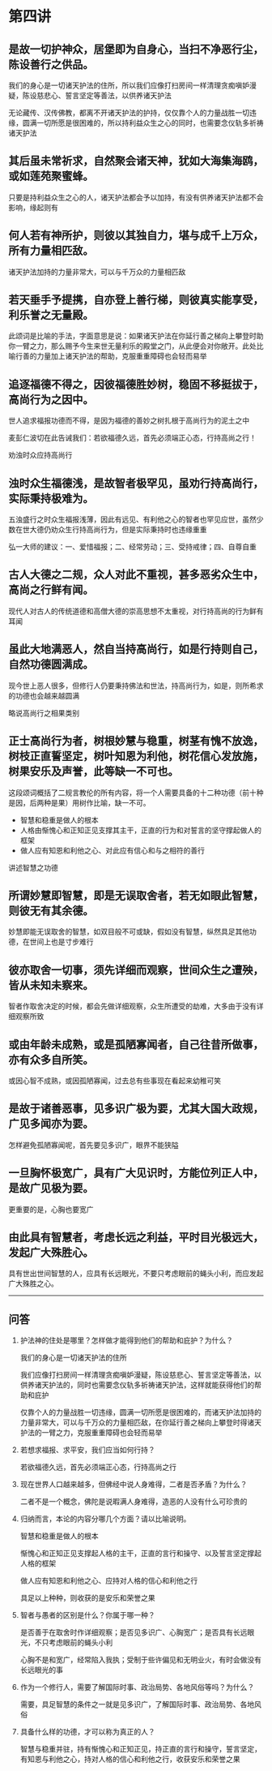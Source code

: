 # 第四讲

## 是故一切护神众，居堡即为自身心，当扫不净恶行尘，陈设善行之供品。
我们的身心是一切诸天护法的住所，所以我们应像打扫房间一样清理贪痴嗔妒漫疑，陈设慈悲心、誓言坚定等善法，以供养诸天护法

无论藏传、汉传佛教，都离不开诸天护法的护持，仅仅靠个人的力量战胜一切违缘，圆满一切所愿是很困难的，所以持利益众生之心的同时，也需要念仪轨多祈祷诸天护法

## 其后虽未常祈求，自然聚会诸天神，犹如大海集海鸥，或如莲苑聚蜜蜂。
只要是持利益众生之心的人，诸天护法都会予以加持，有没有供养诸天护法都不会影响，缘起则有

## 何人若有神所护，则彼以其独自力，堪与成千上万众，所有力量相匹敌。
诸天护法加持的力量非常大，可以与千万众的力量相匹敌

## 若天垂手予提携，自亦登上善行梯，则彼真实能享受，利乐誉之无量殿。
此颂词是比喻的手法，字面意思是说：如果诸天护法在你延行善之梯向上攀登时助你一臂之力，那么赐予今生来世无量利乐的殿堂之门，从此便会对你敞开。此处比喻行善的力量加上诸天护法的帮助，克服重重障碍也会轻而易举

## 追逐福德不得之，因彼福德胜妙树，稳固不移挺拔于，高尚行为之因中。
世人追求福报功德而不得，是因为福德的善妙之树扎根于高尚行为的泥土之中

麦彭仁波切在此告诫我们：若欲福德久远，首先必须端正心态，行持高尚之行！

劝浊时众应持高尚行
## 浊时众生福德浅，是故智者极罕见，虽劝行持高尚行，实际秉持极难为。
五浊盛行之时众生福报浅薄，因此有远见、有利他之心的智者也罕见应世，虽然少数在世大德仍劝众生行持高尚行为，但是实际秉持时也违缘重重

弘一大师的建议：一、爱惜福报；二、经常劳动；三、受持戒律；四、自尊自重

## 古人大德之二规，众人对此不重视，甚多恶劣众生中，高尚之行鲜有闻。
现代人对古人的传统道德和高僧大德的崇高思想不太重视，对行持高尚的行为鲜有耳闻

## 虽此大地满恶人，然自当持高尚行，如是行持则自己，自然功德圆满成。
现今世上恶人很多，但修行人仍要秉持佛法和世法，持高尚行为，如是，则所希求的功德也会越来越圆满

略说高尚行之相果类别
## 正士高尚行为者，树根妙慧与稳重，树茎有愧不放逸，树枝正直誓坚定，树叶知恩为利他，树花信心发放施，树果安乐及声誉，此等缺一不可也。
这段颂词概括了二规言教伦的所有内容，将一个人需要具备的十二种功德（前十种是因，后两种是果）用树作比喻，缺一不可。
- 智慧和稳重是做人的根本
- 人格由惭愧心和正知正见支撑其主干，正直的行为和对誓言的坚守撑起做人的框架
- 做人应有知恩和利他之心、对此应有信心和与之相符的善行

讲述智慧之功德
## 所谓妙慧即智慧，即是无误取舍者，若无如眼此智慧，则彼无有其余德。
妙慧即能无误取舍的智慧，如双目般不可或缺，假如没有智慧，纵然具足其他功德，在世间上也是寸步难行

## 彼亦取舍一切事，须先详细而观察，世间众生之遭殃，皆从未知未察来。
智者作取舍决定的时候，都会先做详细观察，众生所遭受的劫难，大多由于没有详细观察所致

## 或由年龄未成熟，或是孤陋寡闻者，自己往昔所做事，亦有众多自所笑。
或因心智不成熟，或因孤陋寡闻，过去总有些事现在看起来幼稚可笑

## 是故于诸善恶事，见多识广极为要，尤其大国大政规，广见多闻亦为要。
怎样避免孤陋寡闻呢，首先要见多识广，眼界不能狭隘

## 一旦胸怀极宽广，具有广大见识时，方能位列正人中，是故广见极为要。
更重要的是，心胸也要宽广

## 由此具有智慧者，考虑长远之利益，平时目光极远大，发起广大殊胜心。
具有世出世间智慧的人，应具有长远眼光，不要只考虑眼前的蝇头小利，而应发起广大殊胜之心。

----------------------------------------------------

## 问答
1. 护法神的住处是哪里？怎样做才能得到他们的帮助和庇护？为什么？

    我们的身心是一切诸天护法的住所
    
    我们应像打扫房间一样清理贪痴嗔妒漫疑，陈设慈悲心、誓言坚定等善法，以供养诸天护法的，同时也需要念仪轨多祈祷诸天护法，这样就能获得他们的帮助和庇护
    
    仅靠个人的力量战胜一切违缘，圆满一切所愿是很困难的，而诸天护法加持的力量非常大，可以与千万众的力量相匹敌，在你延行善之梯向上攀登时得诸天护法的一臂之力，克服重重障碍也会轻而易举
    
2. 若想求福报、求平安，我们应当如何行持？

    若欲福德久远，首先必须端正心态，行持高尚之行
    
3. 现在世界人口越来越多，但佛经中说人身难得，二者是否矛盾？为什么？

    二者不是一个概念，佛陀是说暇满人身难得，造恶的人没有什么可珍贵的
    
4. 归纳而言，本论的内容分哪几个方面？请以比喻说明。

    智慧和稳重是做人的根本
    
    惭愧心和正知正见支撑起人格的主干，正直的言行和操守、以及誓言坚定撑起人格的框架
    
    做人应有知恩和利他之心、应持对人格的信心和利他之行
    
    具足以上种种，则收获的是安乐和荣誉之果

5. 智者与愚者的区别是什么？你属于哪一种？

    是否善于在取舍时作详细观察；是否见多识广、心胸宽广；是否具有长远眼光，不只考虑眼前的蝇头小利
    
    心胸不是和宽广，经常陷入我执；受制于些许偏见和无明业火，有时会做没有长远眼光的事
    
6. 作为一个修行人，需要了解国际时事、政治局势、各地风俗等吗？为什么？

    需要，具足智慧的条件之一就是见多识广，了解国际时事、政治局势、各地风俗
    
7. 具备什么样的功德，才可以称为真正的人？

    智慧与稳重并驻，持有惭愧心和正知正见，持正直的言行和操守，誓言坚定，有知恩与利他之心，持对人格的信心和利他之行，收获安乐和荣誉之果